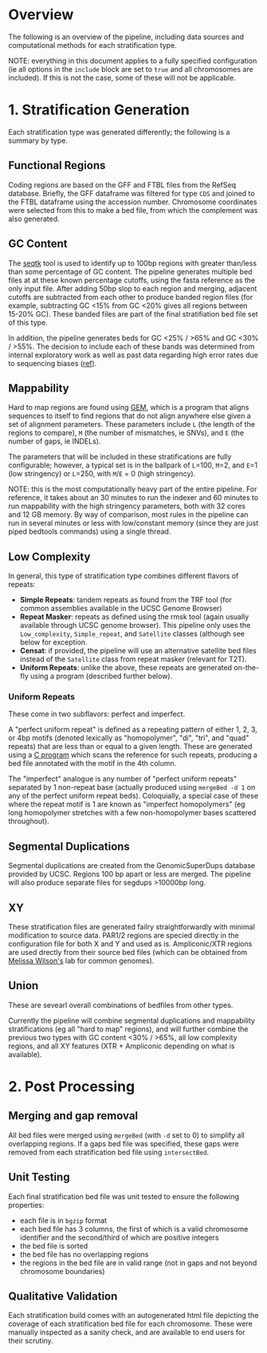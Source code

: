 # Overview

The following is an overview of the pipeline, including data sources and
computational methods for each stratification type.

NOTE: everything in this document applies to a fully specified configuration (ie
all options in the `include` block are set to `true` and all chromosomes are
included). If this is not the case, some of these will not be applicable.

# 1. Stratification Generation

Each stratification type was generated differently; the following is a summary
by type.

## Functional Regions

Coding regions are based on the GFF and FTBL files from the RefSeq database.
Briefly, the GFF dataframe was filtered for type `CDS` and joined to the FTBL
dataframe using the accession number. Chromosome coordinates were selected from
this to make a bed file, from which the complement was also generated.

## GC Content

The [seqtk](https://github.com/lh3/seqtk) tool is used to identify up to 100bp
regions with greater than/less than some percentage of GC content. The pipeline
generates multiple bed files at at these known percentage cutoffs, using the
fasta reference as the only input file. After adding 50bp slop to each region
and merging, adjacent cutoffs are subtracted from each other to produce banded
region files (for example, subtracting GC <15% from GC <20% gives all regions
between 15-20% GC). These banded files are part of the final stratifiation bed
file set of this type.

In addition, the pipeline generates beds for GC <25% / >65% and GC <30% / >55%.
The decision to include each of these bands was determined from internal
exploratory work as well as past data regarding high error rates due to
sequencing biases ([ref](doi:10.1186/gb-2013-14-5-r51)).

## Mappability

Hard to map regions are found using
[GEM](https://doi.org/10.1371/journal.pone.0030377), which is a program that
aligns sequences to itself to find regions that do not align anywhere else given
a set of alignment parameters. These parameters include `L` (the length of
the regions to compare), `M` (the number of mismatches, ie SNVs), and `E` (the
number of gaps, ie INDELs).

The parameters that will be included in these stratifications are fully
configurable; however, a typical set is in the ballpark of `L`=100, `M`=2, and
`E`=1 (low stringency) or `L`=250, with `M`/`E` = 0 (high stringency).

NOTE: this is the most computationally heavy part of the entire pipeline. For
reference, it takes about an 30 minutes to run the indexer and 60 minutes to run
mappability with the high stringency parameters, both with 32 cores and 12 GB
memory. By way of comparison, most rules in the pipeline can run in several
minutes or less with low/constant memory (since they are just piped bedtools
commands) using a single thread.

## Low Complexity

In general, this type of stratification type combines different flavors of
repeats:

* **Simple Repeats**: tandem repeats as found from the TRF tool (for common
  assemblies available in the UCSC Genome Browser)
* **Repeat Masker**: repeats as defined using the rmsk tool (again usually
  available through UCSC genome browser). This pipeline only uses the
  `Low_complexity`, `Simple_repeat`, and `Satellite` classes (although see below
  for exception.
* **Censat**: if provided, the pipeline will use an alternative satellite bed
  files instead of the `Satellite` class from repeat masker (relevant for T2T).
* **Uniform Repeats**: unlike the above, these repeats are generated on-the-fly
  using a program (described further below).
  
### Uniform Repeats

These come in two subflavors: perfect and imperfect.

A "perfect uniform repeat" is defined as a repeating pattern of either 1, 2, 3,
or 4bp motifs (denoted lexically as "homopolymer", "di", "tri", and "quad"
repeats) that are less than or equal to a given length. These are generated
using a [C program](https://github.com/ndwarshuis/repseq) which scans the
reference for such repeats, producing a bed file annotated with the motif in the
4th column.

The "imperfect" analogue is any number of "perfect uniform repeats" separated by
1 non-repeat base (actually produced using `mergeBed -d 1` on any of the perfect
uniform repeat beds). Coloquially, a special case of these where the repeat
motif is 1 are known as "imperfect homopolymers" (eg long homopolymer stretches
with a few non-homopolymer bases scattered throughout).

## Segmental Duplications

Segmental duplications are created from the GenomicSuperDups database provided
by UCSC. Regions 100 bp apart or less are merged. The pipeline will also produce
separate files for segdups >10000bp long.

## XY

These stratification files are generated failry straightforwardly with minimal
modification to source data. PAR1/2 regions are specied directly in the
configuration file for both X and Y and used as is. Ampliconic/XTR regions are
used drectly from their source bed files (which can be obtained from [Melissa
Wilson's](https://github.com/SexChrLab/SexChrCoordinates) lab for common
genomes).

## Union

These are sevearl overall combinations of bedfiles from other types.

Currently the pipeline will combine segmental duplications and mappability
stratifications (eg all "hard to map" regions), and will further combine the
previous two types with GC content <30% / >65%, all low complexity regions, and
all XY features (XTR + Ampliconic depending on what is available).

# 2. Post Processing

## Merging and gap removal

All bed files were merged using `mergeBed` (with `-d` set to 0) to simplify all
overlapping regions. If a gaps bed file was specified, these gaps were removed
from each stratification bed file using `intersectBed`.

## Unit Testing

Each final stratification bed file was unit tested to ensure the following
properties:

* each file is in `bgzip` format
* each bed file has 3 columns, the first of which is a valid chromosome
  identifier and the second/third of which are positive integers
* the bed file is sorted
* the bed file has no overlapping regions
* the regions in the bed file are in valid range (not in gaps and not beyond
  chromosome boundaries)
  
## Qualitative Validation

Each stratification build comes with an autogenerated html file depicting the
coverage of each stratification bed file for each chromosome. These were 
manually inspected as a sanity check, and are available to end users for their
scrutiny.
